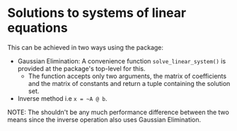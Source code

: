# Solutions to systems of linear equations

This can be achieved in two ways using the package:

* Gaussian Elimination: A convenience function `solve_linear_system()` is provided at the package's top-level for this.
  * The  function accepts only two arguments, the matrix of coefficients and the matrix of constants and return a tuple containing the solution set.
* Inverse method i.e `x = ~A @ b`.

NOTE: The shouldn't be any much performance difference between the two means since the inverse operation also uses Gaussian Elimination.

